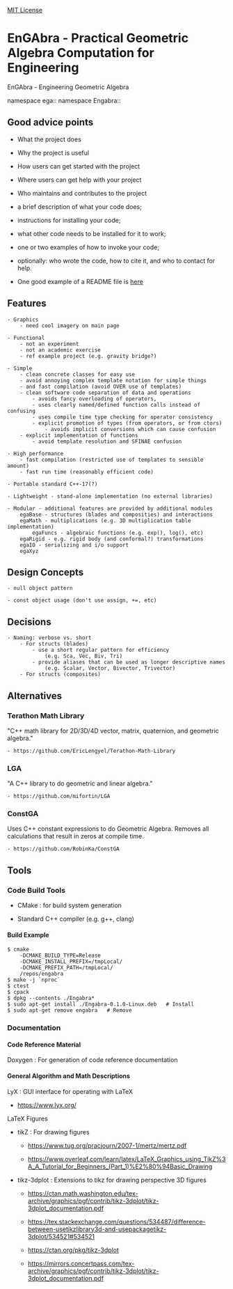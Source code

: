 
[//]: # (Comments Like this)

[MIT License](https://mit-license.org/)


# EnGAbra - Practical Geometric Algebra Computation for Engineering


EnGAbra - Engineering Geometric Algebra

namespace ega::
namespace Engabra::


## Good advice points

- What the project does
- Why the project is useful
- How users can get started with the project
- Where users can get help with your project
- Who maintains and contributes to the project

- a brief description of what your code does;
- instructions for installing your code;
- what other code needs to be installed for it to work;
- one or two examples of how to invoke your code;
- optionally: who wrote the code, how to cite it, and who to contact for help.
- One good example of a README file is
[here](https://github.com/github/markup/blob/master/README.md)



## Features

	- Graphics
		- need cool imagery on main page

	- Functional
		- not an experiment
		- not an academic exercise
		- ref example project (e.g. gravity bridge?)

	- Simple
		- clean concrete classes for easy use
		- avoid annoying complex template notation for simple things
		- and fast compilation (avoid OVER use of templates)
		- clean software code separation of data and operations
			- avoids fancy overloading of operators,
			- uses clearly named/defined function calls instead of confusing
			- uses compile time type checking for operator consistency
			- explicit promotion of types (from operators, or from ctors)
				- avoids implicit conversions which can cause confusion
		- explicit implementation of functions
			- avoid template resolution and SFINAE confusion

	- High performance
		- fast compilation (restricted use of templates to sensible amount)
		- fast run time (reasonably efficient code)

	- Portable standard C++-17(?)

	- Lightweight - stand-alone implementation (no external libraries)

	- Modular - additional features are provided by additional modules
		egaBase - structures (blades and composities) and interactions
		egaMath - multiplications (e.g. 3D multiplication table implementation)
			egaFuncs - algebraic functions (e.g. exp(), log(), etc)
		egaRigid - e.g. rigid body (and conformal?) transformations
		egaIO - serializing and i/o support
		egaXyz


## Design Concepts

	- null object pattern

	- const object usage (don't use assign, +=, etc)


## Decisions

	- Naming: verbose vs. short
		- For structs (blades)
			- use a short regular pattern for efficiency
				(e.g. Sca, Vec, Biv, Tri)
			- provide aliases that can be used as longer descriptive names
				(e.g. Scalar, Vector, Bivector, Trivector)
		- For structs (composites)


## Alternatives

### Terathon Math Library

"C++ math library for 2D/3D/4D vector, matrix, quaternion, and geometric algebra."

	- https://github.com/EricLengyel/Terathon-Math-Library

### LGA

"A C++ library to do geometric and linear algebra."

	- https://github.com/mifortin/LGA

### ConstGA

Uses C++ constant expressions to do Geometric Algebra. Removes
all calculations that result in zeros at compile time.

	- https://github.com/RobinKa/ConstGA


## Tools

### Code Build Tools

- CMake : for build system generation

- Standard C++ compiler (e.g. g++, clang)

#### Build Example


	$ cmake 
		-DCMAKE_BUILD_TYPE=Release
		-DCMAKE_INSTALL_PREFIX=/tmpLocal/
		-DCMAKE_PREFIX_PATH=/tmpLocal/
		/repos/engabra
	$ make -j `nproc`
	$ ctest
	$ cpack
	$ dpkg --contents ./Engabra*
	$ sudo apt-get install ./Engabra-0.1.0-Linux.deb   # Install
	$ sudo apt-get remove engabra   # Remove


### Documentation

#### Code Reference Material

Doxygen : For generation of code reference documentation

#### General Algorithm and Math Descriptions

LyX : GUI interface for operating with LaTeX

- https://www.lyx.org/


LaTeX Figures

- tikZ : For drawing figures

	- https://www.tug.org/pracjourn/2007-1/mertz/mertz.pdf

	- https://www.overleaf.com/learn/latex/LaTeX_Graphics_using_TikZ%3A_A_Tutorial_for_Beginners_(Part_1)%E2%80%94Basic_Drawing

- tikz-3dplot : Extensions to tikz for drawing perspective 3D figures

	- https://ctan.math.washington.edu/tex-archive/graphics/pgf/contrib/tikz-3dplot/tikz-3dplot_documentation.pdf

	- https://tex.stackexchange.com/questions/534487/difference-between-usetikzlibrary3d-and-usepackagetikz-3dplot/534521#534521

	- https://ctan.org/pkg/tikz-3dplot

	- https://mirrors.concertpass.com/tex-archive/graphics/pgf/contrib/tikz-3dplot/tikz-3dplot_documentation.pdf


